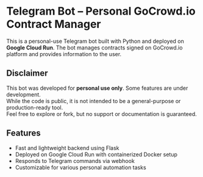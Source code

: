 # Telegram Bot – Personal GoCrowd.io Contract Manager

This is a personal-use Telegram bot built with Python and deployed on **Google Cloud Run**. The bot manages contracts signed on GoCrowd.io platform and provides information to the user.

## Disclaimer

This bot was developed for **personal use only**. Some features are under development.  
While the code is public, it is not intended to be a general-purpose or production-ready tool.  
Feel free to explore or fork, but no support or documentation is guaranteed.

## Features

- Fast and lightweight backend using Flask
- Deployed on Google Cloud Run with containerized Docker setup
- Responds to Telegram commands via webhook
- Customizable for various personal automation tasks
